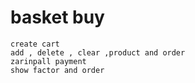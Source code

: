 # basket buy

```
create cart
add , delete , clear ,product and order
zarinpall payment
show factor and order
```
